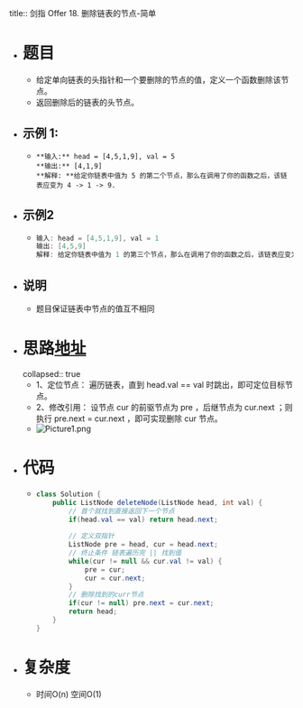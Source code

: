 title:: 剑指 Offer 18. 删除链表的节点-简单

- # 题目
	- 给定单向链表的头指针和一个要删除的节点的值，定义一个函数删除该节点。
	- 返回删除后的链表的头节点。
- ## 示例 1:
	- ```
	  **输入:** head = [4,5,1,9], val = 5
	  **输出:** [4,1,9]
	  **解释: **给定你链表中值为 5 的第二个节点，那么在调用了你的函数之后，该链表应变为 4 -> 1 -> 9.
	  ```
- ## 示例2
	- ```java
	  输入: head = [4,5,1,9], val = 1
	  输出: [4,5,9]
	  解释: 给定你链表中值为 1 的第三个节点，那么在调用了你的函数之后，该链表应变为 4 -> 5 -> 9.
	  ```
- ## 说明
	- 题目保证链表中节点的值互不相同
- # 思路[地址](https://leetcode.cn/problems/shan-chu-lian-biao-de-jie-dian-lcof/solutions/167212/mian-shi-ti-18-shan-chu-lian-biao-de-jie-dian-sh-2/)
  collapsed:: true
	- 1、定位节点： 遍历链表，直到 head.val == val 时跳出，即可定位目标节点。
	- 2、修改引用： 设节点 cur 的前驱节点为 pre ，后继节点为 cur.next ；则执行 pre.next = cur.next ，即可实现删除 cur 节点。
	- ![Picture1.png](https://pic.leetcode-cn.com/1613757478-NBOvjn-Picture1.png)
- # 代码
	- ```java
	  class Solution {
	      public ListNode deleteNode(ListNode head, int val) {
	          // 首个就找到直接返回下一个节点
	          if(head.val == val) return head.next;
	          
	          // 定义双指针
	          ListNode pre = head, cur = head.next;
	          // 终止条件 链表遍历完 || 找到值
	          while(cur != null && cur.val != val) {
	              pre = cur;
	              cur = cur.next;
	          }
	          // 删除找到的curr节点
	          if(cur != null) pre.next = cur.next;
	          return head;
	      }
	  }
	  
	  ```
- # 复杂度
	- 时间O(n)  空间O(1)